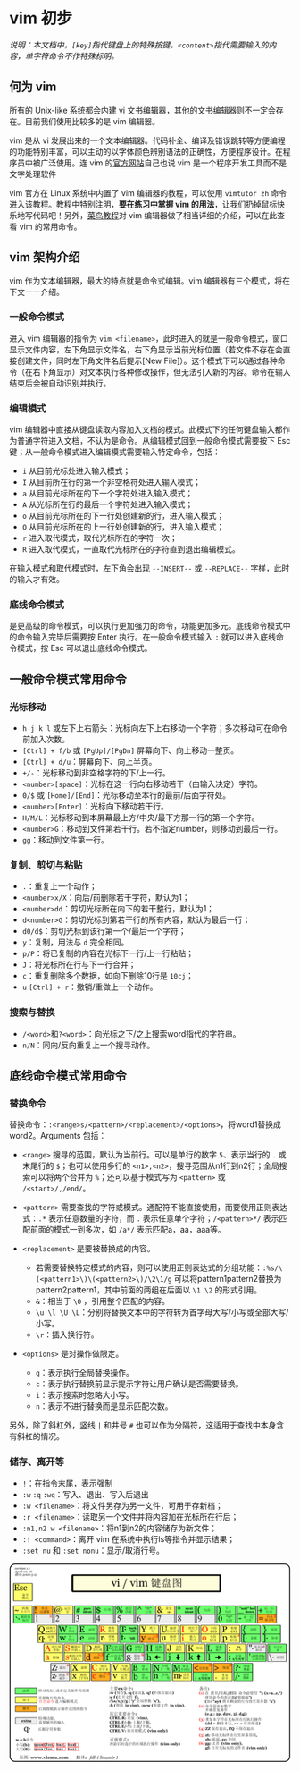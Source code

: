 # vim 初步

*说明：本文档中，`[key]`指代键盘上的特殊按键，`<content>`指代需要输入的内容，单字符命令不作特殊标明。*

## 何为 vim

所有的 Unix-like 系统都会内建 vi 文书编辑器，其他的文书编辑器则不一定会存在。目前我们使用比较多的是 vim 编辑器。

vim 是从 vi 发展出来的一个文本编辑器。代码补全、编译及错误跳转等方便编程的功能特别丰富，可以主动的以字体颜色辨别语法的正确性，方便程序设计。在程序员中被广泛使用。连 vim 的[官方网站](https://www.vim.org/)自己也说 vim 是一个程序开发工具而不是文字处理软件

vim 官方在 Linux 系统中内置了 vim 编辑器的教程，可以使用 `vimtutor zh` 命令进入该教程。教程中特别注明，**要在练习中掌握 vim 的用法**，让我们扔掉鼠标快乐地写代码吧！另外，[菜鸟教程](https://www.runoob.com/linux/linux-vim.html)对 vim 编辑器做了相当详细的介绍，可以在此查看 vim 的常用命令。

## vim 架构介绍

vim 作为文本编辑器，最大的特点就是命令式编辑。vim 编辑器有三个模式，将在下文一一介绍。

### 一般命令模式

进入 vim 编辑器的指令为 `vim <filename>`，此时进入的就是一般命令模式，窗口显示文件内容，左下角显示文件名，右下角显示当前光标位置（若文件不存在会直接创建文件，同时左下角文件名后提示[New File]）。这个模式下可以通过各种命令（在右下角显示）对文本执行各种修改操作，但无法引入新的内容。命令在输入结束后会被自动识别并执行。

### 编辑模式

vim 编辑器中直接从键盘读取内容加入文档的模式。此模式下的任何键盘输入都作为普通字符进入文档，不认为是命令。从编辑模式回到一般命令模式需要按下 Esc 键；从一般命令模式进入编辑模式需要输入特定命令，包括：

- `i` 从目前光标处进入输入模式；
- `I` 从目前所在行的第一个非空格符处进入输入模式；
- `a` 从目前光标所在的下一个字符处进入输入模式；
- `A` 从光标所在行的最后一个字符处进入输入模式；
- `o` 从目前光标所在的下一行处创建新的行，进入输入模式；
- `O` 从目前光标所在的上一行处创建新的行，进入输入模式；
- `r` 进入取代模式，取代光标所在的字符一次；
- `R` 进入取代模式，一直取代光标所在的字符直到退出编辑模式。

在输入模式和取代模式时，左下角会出现 `--INSERT--` 或 `--REPLACE--` 字样，此时的输入才有效。

### 底线命令模式

是更高级的命令模式，可以执行更加强力的命令，功能更加多元。底线命令模式中的命令输入完毕后需要按 Enter 执行。在一般命令模式输入 `:` 就可以进入底线命令模式，按 Esc 可以退出底线命令模式。

## 一般命令模式常用命令

### 光标移动

- `h j k l` 或左下上右箭头：光标向左下上右移动一个字符；多次移动可在命令前加入次数。
- `[Ctrl] + f/b` 或 `[PgUp]/[PgDn]` 屏幕向下、向上移动一整页。
- `[Ctrl] + d/u`：屏幕向下、向上半页。
- `+/-`：光标移动到非空格字符的下/上一行。
- `<number>[space]`：光标在这一行向右移动若干（由输入决定）字符。
- `0/$` 或 `[Home]/[End]`：光标移动至本行的最前/后面字符处。
- `<number>[Enter]`：光标向下移动若干行。
- `H/M/L`：光标移动到本屏幕最上方/中央/最下方那一行的第一个字符。
- `<number>G`：移动到文件第若干行。若不指定number，则移动到最后一行。
- `gg`：移动到文件第一行。

### 复制、剪切与粘贴

- `.`：重复上一个动作；
- `<number>x/X`：向后/前删除若干字符，默认为1；
- `<number>dd`：剪切光标所在向下的若干整行，默认为1；
- `d<number>G`：剪切光标到第若干行的所有内容，默认为最后一行；
- `d0/d$`：剪切光标到该行第一个/最后一个字符；
- `y`：复制，用法与 `d` 完全相同。
- `p/P`：将已复制的内容在光标下一行/上一行粘贴；
- `J`：将光标所在行与下一行合并；
- `c`：重复删除多个数据，如向下删除10行是 `10cj`；
- `u` `[Ctrl] + r`：撤销/重做上一个动作。

### 搜索与替换

- `/<word>`和`?<word>`：向光标之下/之上搜索word指代的字符串。
- `n/N`：同向/反向重复上一个搜寻动作。

## 底线命令模式常用命令

### 替换命令

替换命令：`:<range>s/<pattern>/<replacement>/<options>`，将word1替换成word2。Arguments 包括：

- `<range>` 搜寻的范围，默认为当前行。可以是单行的数字 `5`、表示当行的 `.` 或末尾行的 `$`；也可以使用多行的 `<n1>,<n2>`，搜寻范围从n1行到n2行；全局搜索可以将两个合并为 `%`；还可以基于模式写为 `<pattern>` 或 `/<start>/,/end/`。

- `<pattern>` 需要查找的字符或模式。通配符不能直接使用，而要使用正则表达式：`.*` 表示任意数量的字符，而 `.` 表示任意单个字符；`/<pattern>*/` 表示匹配前面的模式一到多次，如 `/a*/` 表示匹配a，aa，aaa等。

- `<replacement>` 是要被替换成的内容。
  - 若需要替换特定模式的内容，则可以使用正则表达式的分组功能：`:%s/\(<pattern1>\)\(<pattern2>\)/\2\1/g` 可以将pattern1pattern2替换为pattern2pattern1，其中前面的两组在后面以 `\1 \2` 的形式引用。
  - `&`：相当于 `\0` ，引用整个匹配的内容。
  - `\u \l \U \L`：分别将替换文本中的字符转为首字母大写/小写或全部大写/小写。
  - `\r`：插入换行符。

- `<options>` 是对操作做限定。
  - `g`：表示执行全局替换操作。
  - `c`：表示执行替换前显示提示字符让用户确认是否需要替换。
  - `i`：表示搜索时忽略大小写。
  - `n`：表示不进行替换而是显示匹配次数。

另外，除了斜杠外，竖线 `|` 和井号 `#` 也可以作为分隔符，这适用于查找中本身含有斜杠的情况。

### 储存、离开等

- `!`：在指令末尾，表示强制
- `:w` `:q` `:wq`：写入、退出、写入后退出
- `:w <filename>`：将文件另存为另一文件，可用于存新档；
- `:r <filename>`：读取另一个文件并将内容加在光标所在行后；
- `:n1,n2 w <filename>`：将n1到n2的内容储存为新文件；
- `:! <command>`：离开 vim 在系统中执行ls等指令并显示结果；
- `:set nu` 和 `:set nonu`：显示/取消行号。

![4](4.gif)